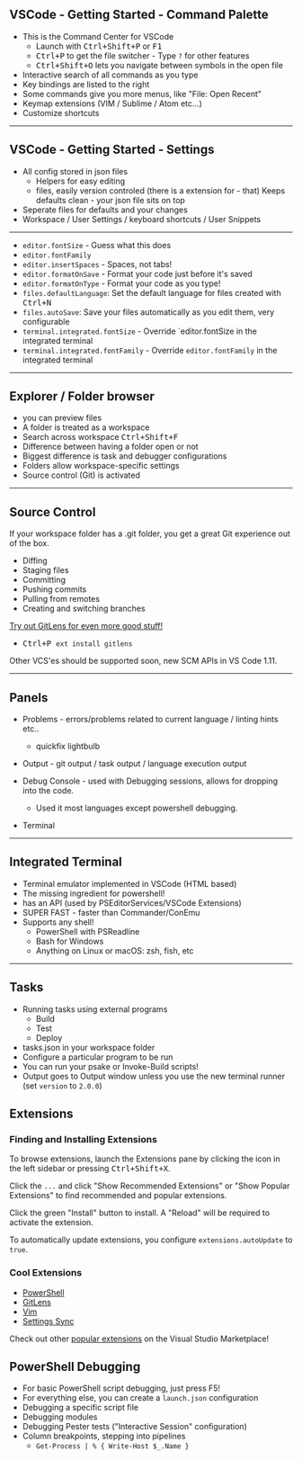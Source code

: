 ## VSCode - Getting Started - Command Palette
-   This is the Command Center for VSCode
    - Launch with <kbd>Ctrl+Shift+P</kbd> or <kbd>F1</kbd>
    - <kbd>Ctrl+P</kbd> to get the file switcher - Type `?` for other features
    - <kbd>Ctrl+Shift+O</kbd> lets you navigate between symbols in the open file
- Interactive search of all commands as you type
- Key bindings are listed to the right
- Some commands give you more menus, like "File: Open Recent"
- Keymap extensions (VIM / Sublime / Atom etc...)
- Customize shortcuts
---

## VSCode - Getting Started - Settings

- All config stored in json files
    - Helpers for easy editing
    - files, easily version controled (there is a extension for - that)
Keeps defaults clean - your json file sits on top
- Seperate files for defaults and your changes
- Workspace / User Settings / keyboard shortcuts / User Snippets

---

- `editor.fontSize` - Guess what this does
- `editor.fontFamily`
- `editor.insertSpaces` - Spaces, not tabs!
- `editor.formatOnSave` - Format your code just before it's saved
- `editor.formatOnType` - Format your code as you type!
- `files.defaultLanguage`: Set the default language for files created with <kbd>Ctrl+N</kbd>
- `files.autoSave`: Save your files automatically as you edit them, very configurable
- `terminal.integrated.fontSize` - Override `editor.fontSize in the integrated terminal
- `terminal.integrated.fontFamily` - Override `editor.fontFamily` in the integrated terminal
---
## Explorer / Folder browser

- you can preview files
- A folder is treated as a workspace
- Search across workspace <kbd>Ctrl+Shift+F</kbd>
- Difference between having a folder open or not
- Biggest difference is task and debugger configurations
- Folders allow workspace-specific settings
- Source control (Git) is activated
---
## Source Control

If your workspace folder has a .git folder, you get a great Git experience
out of the box.

- Diffing
- Staging files
- Committing
- Pushing commits
- Pulling from remotes
- Creating and switching branches

[Try out GitLens for even more good stuff!](https://marketplace.visualstudio.com/items?itemName=eamodio.gitlens) 
  - <kbd>Ctrl+P<kbd/> `ext install gitlens`

Other VCS'es should be supported soon, new SCM APIs in VS Code 1.11.

---
## Panels

- Problems - errors/problems related to current language / linting hints etc..
  - quickfix lightbulb

- Output - git output / task output / language execution output

- Debug Console - used with Debugging sessions, allows for dropping into the code.
  -  Used it most languages except powershell debugging.

- Terminal
---

## Integrated Terminal

- Terminal emulator implemented in VSCode (HTML based)
- The missing ingredient for powershell!
- has an API (used by PSEditorServices/VSCode Extensions)
- SUPER FAST - faster than Commander/ConEmu 
- Supports any shell!
  - PowerShell with PSReadline
  - Bash for Windows
  - Anything on Linux or macOS: zsh, fish, etc
---

## Tasks

- Running tasks using external programs
  - Build
  - Test
  - Deploy
- tasks.json in your workspace folder
- Configure a particular program to be run
- You can run your psake or Invoke-Build scripts!
- Output goes to Output window unless you use the new terminal runner (set `version` to `2.0.0`)

## Extensions

### Finding and Installing Extensions

To browse extensions, launch the Extensions pane by clicking the icon in the
left sidebar or pressing <kbd>Ctrl+Shift+X</kbd>.

Click the `...` and click "Show Recommended Extensions" or "Show Popular Extensions" to
find recommended and popular extensions.

Click the green "Install" button to install.  A "Reload" will be required to
activate the extension.

To automatically update extensions, you configure `extensions.autoUpdate` to `true`.

### Cool Extensions

- [PowerShell](https://marketplace.visualstudio.com/items?itemName=ms-vscode.PowerShell)
- [GitLens](https://marketplace.visualstudio.com/items?itemName=eamodio.gitlens)
- [Vim](https://marketplace.visualstudio.com/items?itemName=vscodevim.vim)
- [Settings Sync](https://marketplace.visualstudio.com/items?itemName=Shan.code-settings-sync)

Check out other [popular extensions](https://marketplace.visualstudio.com/vscode) on
the Visual Studio Marketplace!


## PowerShell Debugging
- For basic PowerShell script debugging, just press F5!
- For everything else, you can create a `launch.json` configuration
- Debugging a specific script file
- Debugging modules
- Debugging Pester tests ("Interactive Session" configuration)
- Column breakpoints, stepping into pipelines
  - `Get-Process | % { Write-Host $_.Name }`
